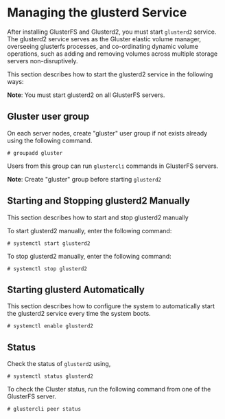 # Managing the glusterd Service

After installing GlusterFS and Glusterd2, you must start `glusterd2`
service. The glusterd2 service serves as the Gluster elastic volume
manager, overseeing glusterfs processes, and co-ordinating dynamic
volume operations, such as adding and removing volumes across multiple
storage servers non-disruptively.

This section describes how to start the glusterd2 service in the
following ways:

**Note**: You must start glusterd2 on all GlusterFS servers.

## Gluster user group

On each server nodes, create "gluster" user group if not exists
already using the following command.

    # groupadd gluster

Users from this group can run `glustercli` commands in GlusterFS
servers.

**Note**: Create "gluster" group before starting `glusterd2`

## Starting and Stopping glusterd2 Manually

This section describes how to start and stop glusterd2 manually

To start glusterd2 manually, enter the following command:

    # systemctl start glusterd2

To stop glusterd2 manually, enter the following command:

    # systemctl stop glusterd2

## Starting glusterd Automatically

This section describes how to configure the system to automatically
start the glusterd2 service every time the system boots.

    # systemctl enable glusterd2

## Status

Check the status of `glusterd2` using,

    # systemctl status glusterd2

To check the Cluster status, run the following command from one of the
GlusterFS server.

    # glustercli peer status
